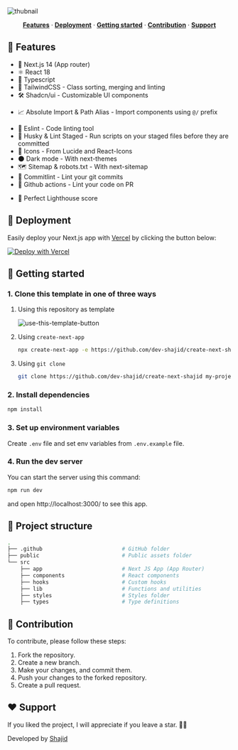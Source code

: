 <!-- <a href="https://next-starter-skolaczk.vercel.app/"> -->
<img src="https://github.com/dev-shajid/create-next-shajid/public/readme_banner.png" alt="thubnail">
</a>
<p align="center">
  <a href="#-features"><strong>Features</strong></a> ·
  <a href="#-deployment"><strong>Deployment</strong></a> ·
  <a href="#-getting-started"><strong>Getting started</strong></a> ·
  <a href="#-contribution"><strong>Contribution</strong></a> ·
  <a href="#%EF%B8%8F-support"><strong>Support</strong></a>
</p>

## 🎉 Features
- 🚀 Next.js 14 (App router)
- ⚛️ React 18
- 📘 Typescript
- 🎨 TailwindCSS - Class sorting, merging and linting
- 🛠️ Shadcn/ui - Customizable UI components
<!-- - 💵 Stripe - Payment handler -->
<!-- - 🔒 Next-auth - Easy authentication library for Next.js (GitHub provider) -->
<!-- - 🛡️ Prisma - ORM for node.js -->
<!-- - 📋 React-hook-form - Manage your forms easy and efficient  -->
<!-- - 🔍 Zod - Schema validation library -->
<!-- - 🧪 Jest & React Testing Library - Configured for unit testing -->
<!-- - 🎭 Playwright - Configured for e2e testing -->
- 📈 Absolute Import & Path Alias - Import components using `@/` prefix
<!-- - 💅 Prettier - Code formatter -->
- 🧹 Eslint - Code linting tool
- 🐶 Husky & Lint Staged - Run scripts on your staged files before they are committed
- 🔹 Icons - From Lucide and React-Icons
- 🌑 Dark mode - With next-themes
- 🗺️ Sitemap & robots.txt - With next-sitemap
- 📝 Commitlint - Lint your git commits
- 🤖 Github actions - Lint your code on PR
<!-- - ⚙️ T3-env - Manage your environment variables -->
- 💯 Perfect Lighthouse score

## 🚀 Deployment
Easily deploy your Next.js app with <a href="https://vercel.com/">Vercel</a> by clicking the button below:

[![Deploy with Vercel](https://vercel.com/button)](https://vercel.com/new/clone?repository-url=https://github.com/dev-shajid/create-next-shajid)

## 🎯 Getting started
### 1. Clone this template in one of three ways

1. Using this repository as template

   ![use-this-template-button](https://github.com/Skolaczk/next-starter/assets/76774237/f25c9a29-41de-4865-aa38-c032b9346169)

2. Using `create-next-app`

   ```bash
   npx create-next-app -e https://github.com/dev-shajid/create-next-shajid my-project-name
   ```
    
3. Using `git clone`

   ```bash
   git clone https://github.com/dev-shajid/create-next-shajid my-project-name
   ```
### 2. Install dependencies

```bash
npm install
```

### 3. Set up environment variables
Create `.env` file and set env variables from `.env.example` file.

### 4. Run the dev server
You can start the server using this command:

```bash
npm run dev
```

and open http://localhost:3000/ to see this app.

## 📁 Project structure

```bash
.
├── .github                         # GitHub folder
├── public                          # Public assets folder
└── src
    ├── app                         # Next JS App (App Router)
    ├── components                  # React components
    ├── hooks                       # Custom hooks
    ├── lib                         # Functions and utilities
    ├── styles                      # Styles folder
    ├── types                       # Type definitions
```


## 🤝 Contribution
To contribute, please follow these steps:
1. Fork the repository.
2. Create a new branch.
3. Make your changes, and commit them.
4. Push your changes to the forked repository.
5. Create a pull request.

## ❤️ Support

If you liked the project, I will appreciate if you leave a star. 🌟😊

Developed by <a href="https://dev-shajid.vercel.app/">Shajid</a> 
